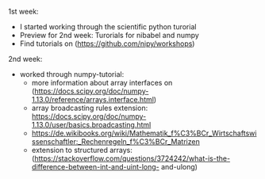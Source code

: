 1st week: 
- I started working through the scientific python turorial
- Preview for 2nd week: Turorials for nibabel and numpy
- Find tutorials on (https://github.com/nipy/workshops)

2nd week:
- worked through numpy-tutorial:
  - more information about array interfaces on (https://docs.scipy.org/doc/numpy-1.13.0/reference/arrays.interface.html)
  - array broadcasting rules extension: https://docs.scipy.org/doc/numpy-1.13.0/user/basics.broadcasting.html 
  - https://de.wikibooks.org/wiki/Mathematik_f%C3%BCr_Wirtschaftswissenschaftler:_Rechenregeln_f%C3%BCr_Matrizen
  - extension to structured arrays: (https://stackoverflow.com/questions/3724242/what-is-the-difference-between-int-and-uint-long-      and-ulong)

